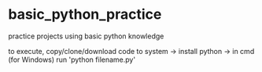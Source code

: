 # basic_python_practice
practice projects using basic python knowledge

to execute, copy/clone/download code to system -> install python -> in cmd (for Windows) run 'python filename.py'
